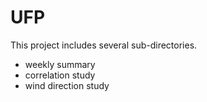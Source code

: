 # UFP

This project includes several sub-directories.
 - weekly summary
 - correlation study
 - wind direction study


